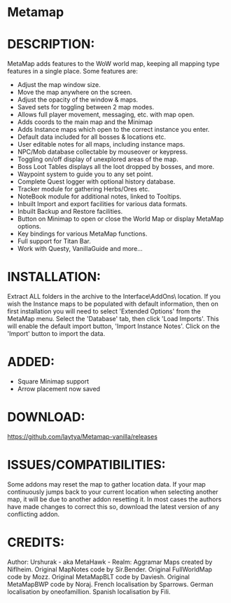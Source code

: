 # Metamap


DESCRIPTION:
============
MetaMap adds features to the WoW world map, keeping all mapping type features in a single place.
Some features are:

- Adjust the map window size.
- Move the map anywhere on the screen.
- Adjust the opacity of the window & maps.
- Saved sets for toggling between 2 map modes.
- Allows full player movement, messaging, etc. with map open.
- Adds coords to the main map and the Minimap
- Adds Instance maps which open to the correct instance you enter.
- Default data included for all bosses & locations etc.
- User editable notes for all maps, including instance maps.
- NPC/Mob database collectable by mouseover or keypress.
- Toggling on/off display of unexplored areas of the map.
- Boss Loot Tables displays all the loot dropped by bosses, and more.
- Waypoint system to guide you to any set point.
- Complete Quest logger with optional history database.
- Tracker module for gathering Herbs/Ores etc.
- NoteBook module for additional notes, linked to Tooltips.
- Inbuilt Import and export facilities for various data formats.
- Inbuilt Backup and Restore facilities.
- Button on Minimap to open or close the World Map or display MetaMap options.
- Key bindings for various MetaMap functions.
- Full support for Titan Bar.
- Work with Questy, VanillaGuide and more...

INSTALLATION:
=============
Extract ALL folders in the archive to the Interface\AddOns\ location. If you wish the Instance maps to be populated with default information, then on first installation you will need to select 'Extended Options' from the MetaMap menu. 
Select the 'Database' tab, then click 'Load Imports'. This will enable the default import button, 'Import Instance Notes'. Click on the 'Import' button to import the data. 

ADDED:
======

- Square Minimap support
- Arrow placement now saved


DOWNLOAD:
=========

https://github.com/laytya/Metamap-vanilla/releases

ISSUES/COMPATIBILITIES:
=======================
Some addons may reset the map to gather location data.
If your map continuously jumps back to your current location when selecting another map,
it will be due to another addon resetting it. In most cases the authors have made changes
to correct this so, download the latest version of any conflicting addon.

CREDITS:
========
Author: Urshurak - aka MetaHawk - Realm: Aggramar
Maps created by Niflheim.
Original MapNotes code by Sir.Bender.
Original FullWorldMap code by Mozz.
Original MetaMapBLT code by Daviesh.
Original MetaMapBWP code by Noraj.
French localisation by Sparrows.
German localisation by oneofamillion.
Spanish localisation by Fili.
